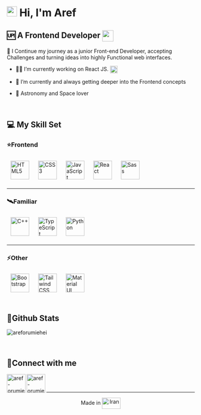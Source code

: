<!-- ### Hi there 👋 -->

<!--
**ArefOrumiehei/ArefOrumiehei** is a ✨ _special_ ✨ repository because its `README.md` (this file) appears on your GitHub profile.

Here are some ideas to get you started:

- 🔭 I’m currently working on ...
- 🌱 I’m currently learning ...
- 👯 I’m looking to collaborate on ...
- 🤔 I’m looking for help with ...
- 💬 Ask me about ...
- 📫 How to reach me: ...
- 😄 Pronouns: ...
- ⚡ Fun fact: ...

# 💫 About Me:
-->

  <!--
[<img align="left" alt="gmail" src="https://img.shields.io/badge/build-message%20me-yellow?style=for-the-badge&logo=Gmail&logoColor=white&label=Gmail&labelColor=black" />](mailto:areforumiehei@gmail.com)

<a href='https://www.linkedin.com/in/aref-orumiehei' target='_blank'><img align="left" alt="linkedin" src="https://img.shields.io/badge/build-contact%20me-white?style=for-the-badge&logo=linkedin&logoColor=white&label=Linkedin&labelColor=blue" /> </a>
-->



  
<img src="https://media.giphy.com/media/hvRJCLFzcasrR4ia7z/giphy.gif" width="27px" /> Hi, I'm Aref
=================================

🆙 A Frontend Developer  <img src="https://media0.giphy.com/media/UVG0BN8TOMKkPOJS6e/giphy.gif?cid=ecf05e47t76ld6cc0vgq2q7ea7bmm4aq7sgqely42iprfbjm&ep=v1_stickers_search&rid=giphy.gif&ct=s" width="30px" align="center" />
---------------------------------


🚀 I Continue my journey as a junior Front-end Developer, accepting Challenges and turning ideas into highly Functional web interfaces.


- 👨‍💻 I’m currently working on React JS. <img src="https://media3.giphy.com/media/eNAsjO55tPbgaor7ma/giphy.gif?cid=ecf05e4705d4j20hqi4j1prvr0zvw89vgi262z4x2t30bfhc&ep=v1_stickers_search&rid=giphy.gif&ct=s" width="20px" align="center" />
  
- 🎯 I’m currently and always getting deeper into the Frontend concepts
  
- 🌌 Astronomy and Space lover

<br/>  


## 💻 My Skill Set  


### ⭐Frontend
<div align="left">  
<a href="https://www.w3schools.com/html/" target="_blank"><img style="margin: 10px" src="https://profilinator.rishav.dev/skills-assets/html5-original-wordmark.svg" alt="HTML5" height="50" /></a>  
<a href="https://www.w3schools.com/css/" target="_blank"><img style="margin: 10px" src="https://profilinator.rishav.dev/skills-assets/css3-original-wordmark.svg" alt="CSS3" height="50" /></a>  
<a href="https://developer.mozilla.org/en-US/docs/Web/JavaScript" target="_blank"><img style="margin: 10px" src="https://profilinator.rishav.dev/skills-assets/javascript-original.svg" alt="JavaScript" height="50" /></a>  
<a href="https://react.dev/" target="_blank"><img style="margin: 10px" src="https://profilinator.rishav.dev/skills-assets/react-original-wordmark.svg" alt="React" height="50" /></a>  
<a href="https://sass-lang.com/" target="_blank"><img style="margin: 10px" src="https://profilinator.rishav.dev/skills-assets/sass-original.svg" alt="Sass" height="50" /></a>
</div>

---------------

### 🛰Familiar  
<div align="left">  
<a href="https://www.cplusplus.com/" target="_blank"><img style="margin: 10px" src="https://www.freeiconspng.com/uploads/c--logo-icon-0.png" alt="C++" height="50" /></a>  
<a href="https://www.typescriptlang.org/" target="_blank"><img style="margin: 10px" src="https://profilinator.rishav.dev/skills-assets/typescript-original.svg" alt="TypeScript" height="50" /></a>  
<a href="https://www.python.org/" target="_blank"><img style="margin: 10px" src="https://profilinator.rishav.dev/skills-assets/python-original.svg" alt="Python" height="50" /></a>  
</div>

---------------

### ⚡Other  
<div align="left">  
<a href="https://getbootstrap.com/docs/5.2" target="_blank"><img style="margin: 10px" src="https://getbootstrap.com/docs/5.3/assets/brand/bootstrap-logo-shadow.png" alt="Bootstrap" height="50" /></a>  
<a href="https://www.tailwindcss.com/" target="_blank"><img style="margin: 10px" src="https://profilinator.rishav.dev/skills-assets/tailwindcss.svg" alt="Tailwind CSS" height="50" /></a>  
<a href="https://mui.com/" target="_blank"><img style="margin: 10px" src="https://profilinator.rishav.dev/skills-assets/mui.png" alt="Material UI" height="50" /></a>  
</div>

<br/>    

## 🌟Github Stats  
<p><img align="center" src="https://github-readme-stats.vercel.app/api/top-langs?username=areforumiehei&show_icons=true&theme=highcontrast&locale=en&layout=compact" alt="areforumiehei" /></p>

<br/>  

## 💬Connect with me

<a href="mailto:areforumiehei@gmail.com" target="blank"><img align="left" height="50" src="https://img.icons8.com/?size=512&id=P7UIlhbpWzZm&format=png" alt="aref-orumiehei"/></a> 

<a href="https://linkedin.com/in/aref-orumiehei" target="blank"><img align="left" src="https://img.icons8.com/?size=512&id=13930&format=png" alt="aref-orumiehei" height="50"  /></a>


<br/>
<br/>

-------

<div align="center">
    Made in <img src="https://media1.giphy.com/media/Ihb0QWeZsTsx78I4XC/giphy.gif?cid=ecf05e47k0yckcb58aw64ogalh6w9muvlorxwx027xgdfctv&ep=v1_stickers_search&rid=giphy.gif&ct=s" width="50" height="30" align="center" alt="Iran" />
</div>


